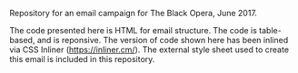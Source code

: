 Repository for an email campaign for The Black Opera, June 2017.

The code presented here is HTML for email structure. The code is table-based, and is reponsive. The version of code shown here has been inlined via CSS Inliner (https://inliner.cm/). The external style sheet used to create this email is included in this repository.
